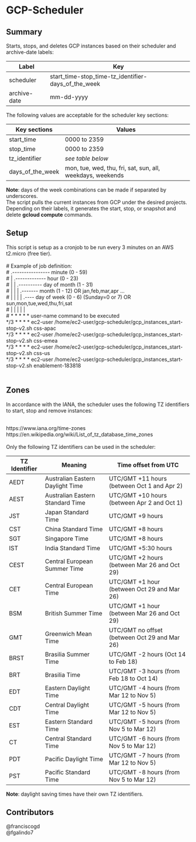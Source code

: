 # GCP-Scheduler

## Summary
Starts, stops, and deletes GCP instances based on their scheduler and archive-date labels: <br />

Label        | Key
------------ | -------------
scheduler    | start_time-stop_time-tz_identifier-days_of_the_week
archive-date | mm-dd-yyyy

The following values are acceptable for the scheduler key sections: <br />

Key sections | Values   
------------ | -------------
start_time       | 0000 to 2359
stop_time        | 0000 to 2359
tz_identifier    | *see table below*
days_of_the_week | mon, tue, wed, thu, fri, sat, sun, all, weekdays, weekends

**Note**: days of the week combinations can be made if separated by underscores.
<br />
The script pulls the current instances from GCP under the desired projects. Depending on their labels, it generates the start, stop, or snapshot and delete **gcloud compute** commands.

## Setup
This script is setup as a cronjob to be run every 3 minutes on an AWS t2.micro (free tier). <br />
<br />
\# Example of job definition: <br />
\# .---------------- minute (0 - 59) <br />
\# |  .------------- hour (0 - 23) <br />
\# |  |  .---------- day of month (1 - 31) <br />
\# |  |  |  .------- month (1 - 12) OR jan,feb,mar,apr ... <br />
\# |  |  |  |  .---- day of week (0 - 6) (Sunday=0 or 7) OR sun,mon,tue,wed,thu,fri,sat <br />
\# |  |  |  |  | <br />
\# *  *  *  *  * user-name  command to be executed <br />
\*/3  *  *  *  * ec2-user /home/ec2-user/gcp-scheduler/gcp_instances_start-stop-v2.sh css-apac <br />
\*/3  *  *  *  * ec2-user /home/ec2-user/gcp-scheduler/gcp_instances_start-stop-v2.sh css-emea <br />
\*/3  *  *  *  * ec2-user /home/ec2-user/gcp-scheduler/gcp_instances_start-stop-v2.sh css-us <br />
\*/3  *  *  *  * ec2-user /home/ec2-user/gcp-scheduler/gcp_instances_start-stop-v2.sh enablement-183818 <br />
<br />

## Zones
In accordance with the IANA, the scheduler uses the following TZ identifiers to
start, stop and remove instances: <br />

<br />
https://www.iana.org/time-zones  <br />
https://en.wikipedia.org/wiki/List_of_tz_database_time_zones  <br />
<br />
Only the following TZ identifiers can be used in the scheduler:

TZ Identifier | Meaning | Time offset from UTC  
--------------| ------- | ---------------
AEDT | Australian Eastern Daylight Time | UTC/GMT +11 hours (between Oct 1 and Apr 2)
AEST | Australian Eastern Standard Time | UTC/GMT +10 hours (between Apr 2 and Oct 1)
JST | Japan Standard Time | UTC/GMT +9 hours
CST | China Standard Time | UTC/GMT +8 hours
SGT | Singapore Time | UTC/GMT +8 hours
IST | India Standard Time | UTC/GMT +5:30 hours
CEST | Central European Summer Time | UTC/GMT +2 hours (between Mar 26 and Oct 29)
CET | Central European Time | UTC/GMT +1 hour (between Oct 29 and Mar 26)
BSM | British Summer Time | UTC/GMT +1 hour (between Mar 26 and Oct 29)
GMT | Greenwich Mean Time | UTC/GMT no offset (between Oct 29 and Mar 26)
BRST | Brasilia Summer Time | UTC/GMT -2 hours (Oct 14 to Feb 18)
BRT | Brasilia Time | UTC/GMT -3 hours (from Feb 18 to Oct 14)
EDT | Eastern Daylight Time | UTC/GMT -4 hours (from Mar 12 to Nov 5)
CDT | Central Daylight Time | UTC/GMT -5 hours (from Mar 12 to Nov 5)
EST | Eastern Standard Time | UTC/GMT -5 hours (from Nov 5 to Mar 12)
CT | Central Standard Time | UTC/GMT -6 hours (from Nov 5 to Mar 12)
PDT | Pacific Daylight Time | UTC/GMT -7 hours (from Mar 12 to Nov 5)
PST | Pacific Standard Time | UTC/GMT -8 hours (from Nov 5 to Mar 12)

**Note**: daylight saving times have their own TZ identifiers.

## Contributors
@franciscogd <br />
@fgalindo7
